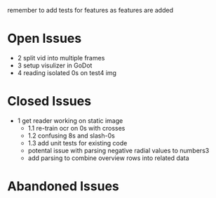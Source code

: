 remember to add tests for features as features are added

# Open Issues
- 2 split vid into multiple frames
- 3 setup visulizer in GoDot
- 4 reading isolated 0s on test4 img

# Closed Issues
- 1 get reader working on static image
    - 1.1 re-train ocr on 0s with crosses
    - 1.2 confusing 8s and slash-0s
    - 1.3 add unit tests for existing code
    - potental issue with parsing negative radial values to numbers3
    - add parsing to combine overview rows into related data

# Abandoned Issues